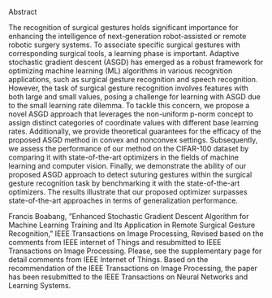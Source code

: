 
Abstract


The recognition of surgical gestures holds significant
importance for enhancing the intelligence of next-generation
robot-assisted or remote robotic surgery systems. To associate specific surgical gestures with corresponding surgical tools, a learning
phase is important. Adaptive stochastic gradient descent (ASGD)
has emerged as a robust framework for optimizing machine
learning (ML) algorithms in various recognition applications, such
as surgical gesture recognition and speech recognition. However,
the task of surgical gesture recognition involves features with
both large and small values, posing a challenge for learning
with ASGD due to the small learning rate dilemma. To tackle
this concern, we propose a novel ASGD approach that leverages
the non-uniform p-norm concept to assign distinct categories of
coordinate values with different base learning rates. Additionally,
we provide theoretical guarantees for the efficacy of the proposed
ASGD method in convex and nonconvex settings. Subsequently,
we assess the performance of our method on the CIFAR-100
dataset by comparing it with state-of-the-art optimizers in the
fields of machine learning and computer vision. Finally, we
demonstrate the ability of our proposed ASGD approach to detect
suturing gestures within the surgical gesture recognition task by
benchmarking it with the state-of-the-art optimizers. The results
illustrate that our proposed optimizer surpasses state-of-the-art
approaches in terms of generalization performance.


Francis Boabang, ”Enhanced Stochastic Gradient Descent Algorithm for Machine Learning Training
and Its Application in Remote Surgical Gesture Recognition,” IEEE Transactions on Image Processing,
Revised based on the comments from IEEE internet of Things and resubmitted to IEEE Transactions
on Image Processing. Please, see the supplementary page for detail comments from IEEE Internet of
Things. Based on the recommendation of the IEEE Transactions on Image Processing, the paper has
been resubmitted to the IEEE Transactions on Neural Networks and Learning Systems.
